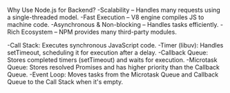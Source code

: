 Why Use Node.js for Backend?
   -Scalability – Handles many requests using a single-threaded model.
   -Fast Execution – V8 engine compiles JS to machine code.
   -Asynchronous & Non-blocking – Handles tasks efficiently.
   -Rich Ecosystem – NPM provides many third-party modules.

   -Call Stack: Executes synchronous JavaScript code.
   -Timer (libuv): Handles setTimeout, scheduling it for execution after a delay.
   -Callback Queue: Stores completed timers (setTimeout) and waits for execution.
   -Microtask Queue: Stores resolved Promises and has higher priority than the Callback Queue.
   -Event Loop: Moves tasks from the Microtask Queue and Callback Queue to the Call Stack when it's empty.